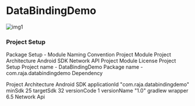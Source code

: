 # DataBindingDemo
![img1](https://user-images.githubusercontent.com/107350779/182363455-ae3f5b5a-1b2b-4b53-ba68-76bdc912e844.jpg)

### Project Setup
Package Setup - Module
Naming Convention
Project Module
Project Architecture
Android SDK
Network API
Project Module
License
Project Setup
Project name - DataBindingDemo
Package name - com.raja.databindingdemo
Dependency



Project Architecture
Android SDK
applicationId "com.raja.databindingdemo"
minSdk 25
targetSdk 32
versionCode 1
versionName "1.0"
gradlew wrapper 6.5
Network Api
   
